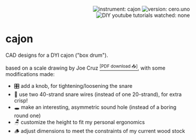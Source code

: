 <p align="right">
  <img src="https://img.shields.io/badge/instrument-cajon-gold"
       alt="instrument: cajon" />
  <img src="https://img.shields.io/badge/version-cero.uno-dodgerblue"
       alt="version: cero.uno" />
  <img src="https://img.shields.io/badge/DIY%20youtube%20tutorials%20watched-none-f00"
       alt="DIY youtube tutorials watched: none" />
</p>


# cajon

CAD designs for a DYI cajon ("box drum").

based on a scale drawing by Joe Cruz [<sup>\[PDF download 📥\]</sup>][1], with some modifications made:

- 🎛️ add a knob, for tightening/loosening the snare
- 🥁 use two 40-strand snare wires (instead of one 20-strand), for extra crisp!
- 🕳️ make an interesting, asymmetric sound hole (instead of a boring round one)
- 🪑 customize the height to fit my personal ergonomics
- 🪵 adjust dimensions to meet the constraints of my current wood stock



[1]: https://tnmarketing.s3.amazonaws.com/content/wwgoa/How-to-Build-a-Cajon-Drum-WWGOA.PDF
